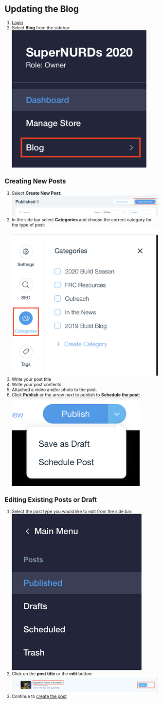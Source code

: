 # Updating the Blog

1. [Login](./Logging%20In.md)
2. Select **Blog** from the sidebar:  
   ![](../../.images/Media_and_Comms/Website/updating_blog/blog.png)

## Creating New Posts

1. Select **Create New Post**:  
   ![](../../.images/Media_and_Comms/Website/updating_blog/newpost.png)
2. In the side bar select **Categories** and choose the correct category for the type of post:  
   ![](../../.images/Media_and_Comms/Website/updating_blog/sidebar.png)
3. Write your post title
4. Write your post contents
5. Attached a video and/or photo to the post.
6. Click **Publish** or the arrow next to publish to **Schedule the post**:  
   ![](../../.images/Media_and_Comms/Website/updating_blog/publish.png)

## Editing Existing Posts or Draft

1. Select the post type you would like to edit from the side bar:
   ![](../../.images/Media_and_Comms/Website/updating_blog/main_sidebar.png)
2. Click on the **post title** or the **edit** button:  
   ![](../../.images/Media_and_Comms/Website/updating_blog/post_edit.png)
3. Continue to [create the post](#creating-new-posts)

